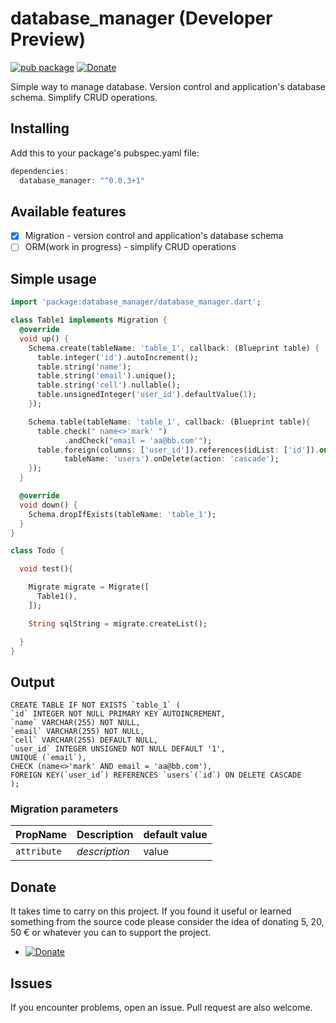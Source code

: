 # database_manager (Developer Preview)
[![pub package](https://img.shields.io/badge/pub-0.0.3+1-orange.svg)](https://pub.dartlang.org/packages/database_manager)
[![Donate](https://img.shields.io/badge/Donate-PayPal-green.svg)](https://www.paypal.me/dnag88)

Simple way to manage database. Version control and application's database schema. Simplify CRUD operations.

## Installing
Add this to your package's pubspec.yaml file:
```dart
dependencies:
  database_manager: "^0.0.3+1"
```

## Available features

- [x] Migration - version control and application's database schema
- [ ] ORM(work in progress) - simplify CRUD operations

## Simple usage
```dart
import 'package:database_manager/database_manager.dart';

class Table1 implements Migration {
  @override
  void up() {
    Schema.create(tableName: 'table_1', callback: (Blueprint table) {
      table.integer('id').autoIncrement();
      table.string('name');
      table.string('email').unique();
      table.string('cell').nullable();
      table.unsignedInteger('user_id').defaultValue(1);
    });

    Schema.table(tableName: 'table_1', callback: (Blueprint table){
      table.check(" name<>'mark' ")
            .andCheck("email = 'aa@bb.com'");
      table.foreign(columns: ['user_id']).references(idList: ['id']).on(
            tableName: 'users').onDelete(action: 'cascade');
    });
  }

  @override
  void down() {
    Schema.dropIfExists(tableName: 'table_1');
  }
}

class Todo {

  void test(){

    Migrate migrate = Migrate([
      Table1(),
    ]);

    String sqlString = migrate.createList();

  }
}
```
## Output 
```roomsql
CREATE TABLE IF NOT EXISTS `table_1` (
`id` INTEGER NOT NULL PRIMARY KEY AUTOINCREMENT,
`name` VARCHAR(255) NOT NULL,
`email` VARCHAR(255) NOT NULL,
`cell` VARCHAR(255) DEFAULT NULL,
`user_id` INTEGER UNSIGNED NOT NULL DEFAULT '1',
UNIQUE (`email`),
CHECK (name<>'mark' AND email = 'aa@bb.com'),
FOREIGN KEY(`user_id`) REFERENCES `users`(`id`) ON DELETE CASCADE
);
```

### Migration parameters
|PropName|Description|default value|
|:-------|:----------|:------------|
|`attribute`|*description*|value|


## Donate
It takes time to carry on this project. If you found it useful or learned something from the source code please consider the idea of donating 5, 20, 50 € or whatever you can to support the project.
- [![Donate](https://img.shields.io/badge/Donate-PayPal-green.svg)](https://www.paypal.me/dnag88)

## Issues
If you encounter problems, open an issue. Pull request are also welcome.
